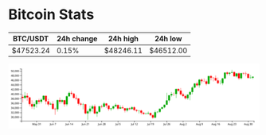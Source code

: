 # Bitcoin Stats

BTC/USDT|24h change|24h high|24h low|
|---|---|---|---|
|$47523.24|0.15%|$48246.11|$46512.00|

<img src="./chart.svg">

